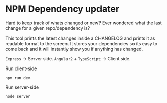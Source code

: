 # NPM Dependency updater

Hard to keep track of whats changed or new?
Ever wondered what the last change for a given repo/dependency is?

This tool prints the latest changes inside a CHANGELOG and prints it as readable format to the screen.
It stores your dependencies so its easy to come back and it will instantly show you if anything has changed.

`Express` -> Server side.
`Angular2` + `TypeScript` -> Client side.

Run client-side

    npm run dev

Run server-side

    node server
